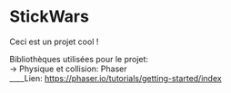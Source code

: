 StickWars
=========

Ceci est un projet cool !

  
Bibliothèques utilisées pour le projet:  
-\> Physique et collision: Phaser  
____Lien: https://phaser.io/tutorials/getting-started/index